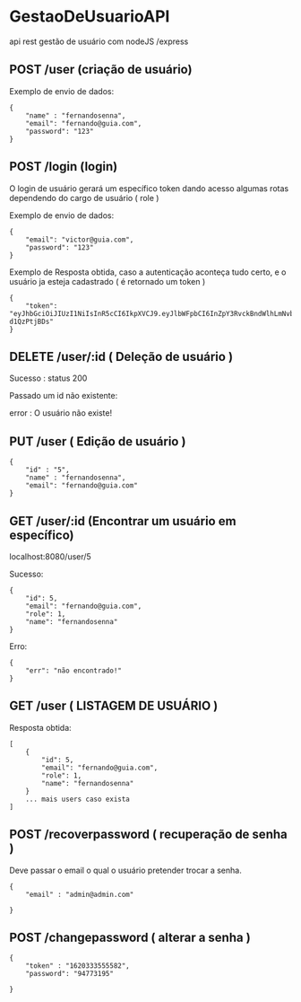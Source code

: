 # GestaoDeUsuarioAPI
api rest gestão de usuário com nodeJS /express

## POST /user (criação de usuário)

Exemplo de envio de dados:
```
{
    "name" : "fernandosenna",
    "email": "fernando@guia.com",
    "password": "123"
}

```

## POST /login (login)

O login de usuário gerará um específico token dando acesso algumas rotas dependendo do cargo de usuário ( role )

Exemplo de envio de dados:
```
{
    "email": "victor@guia.com",
    "password": "123"
}

```

Exemplo de Resposta obtida, caso a autenticação aconteça tudo certo, e o usuário ja esteja cadastrado ( é retornado um token )

```
{
    "token": "eyJhbGciOiJIUzI1NiIsInR5cCI6IkpXVCJ9.eyJlbWFpbCI6InZpY3RvckBndWlhLmNvbSIsInJvbGUiOjEsImlhdCI6MTYxODY5MTQ2OX0.j7XQKHXkKc9Ap9zjRea1nHaVn0xTCJHp-d1QzPtjBDs"
}

```

## DELETE /user/:id ( Deleção de usuário )

Sucesso : status 200

Passado um id não existente: 

error : O usuário não existe!

## PUT /user ( Edição de usuário )

```
{
    "id" : "5",
    "name" : "fernandosenna",
    "email": "fernando@guia.com"
}

```

## GET /user/:id (Encontrar um usuário em específico)

localhost:8080/user/5

Sucesso: 
```
{
    "id": 5,
    "email": "fernando@guia.com",
    "role": 1,
    "name": "fernandosenna"
}
```
Erro:

```
{
    "err": "não encontrado!"
}

```

## GET /user ( LISTAGEM DE USUÁRIO )

Resposta obtida: 

```
[
    {
        "id": 5,
        "email": "fernando@guia.com",
        "role": 1,
        "name": "fernandosenna"
    }
    ... mais users caso exista
]
```

## POST /recoverpassword ( recuperação de senha )

Deve passar o email o qual o usuário pretender trocar a senha.
```
{
    "email" : "admin@admin.com"

}
```
## POST /changepassword ( alterar a senha )

```
{
    "token" : "1620333555582",
    "password": "94773195"

}
```
